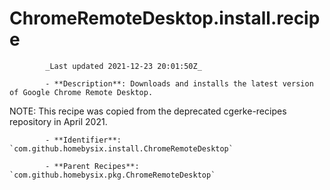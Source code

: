 # ChromeRemoteDesktop.install.recipe

            _Last updated 2021-12-23 20:01:50Z_

            - **Description**: Downloads and installs the latest version of Google Chrome Remote Desktop.

NOTE: This recipe was copied from the deprecated cgerke-recipes repository in April 2021.

            - **Identifier**: `com.github.homebysix.install.ChromeRemoteDesktop`

            - **Parent Recipes**: `com.github.homebysix.pkg.ChromeRemoteDesktop`

